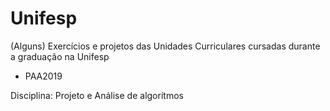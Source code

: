 # Unifesp
(Alguns) Exercícios e projetos das Unidades Curriculares cursadas durante a graduação na Unifesp

- PAA2019

Disciplina: Projeto e Análise de algorítmos
